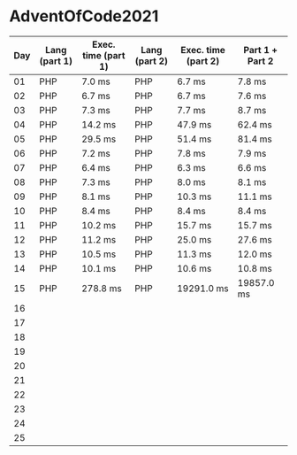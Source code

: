 # AdventOfCode2021

| Day | Lang (**part 1**) | Exec. time (**part 1**) | Lang (**part 2**) | Exec. time (**part 2**) | Part 1 + Part 2 |
|-----|-------------------|-------------------------|-------------------|-------------------------|-----------------|
| 01  | PHP               | 7\.0 ms                 | PHP               | 6\.7 ms                 | 7\.8 ms         |
| 02  | PHP               | 6\.7 ms                 | PHP               | 6\.7 ms                 | 7\.6 ms         |
| 03  | PHP               | 7\.3 ms                 | PHP               | 7\.7 ms                 | 8\.7 ms         |
| 04  | PHP               | 14\.2 ms                | PHP               | 47\.9 ms                | 62\.4 ms        |
| 05  | PHP               | 29\.5 ms                | PHP               | 51\.4 ms                | 81\.4 ms        |
| 06  | PHP               | 7\.2 ms                 | PHP               | 7\.8 ms                 | 7\.9 ms         |
| 07  | PHP               | 6\.4 ms                 | PHP               | 6\.3 ms                 | 6\.6 ms         |
| 08  | PHP               | 7\.3 ms                 | PHP               | 8\.0 ms                 | 8\.1 ms         |
| 09  | PHP               | 8\.1 ms                 | PHP               | 10\.3 ms                | 11\.1 ms        |
| 10  | PHP               | 8\.4 ms                 | PHP               | 8\.4 ms                 | 8\.4 ms         |
| 11  | PHP               | 10\.2 ms                | PHP               | 15\.7 ms                | 15\.7 ms        |
| 12  | PHP               | 11\.2 ms                | PHP               | 25\.0 ms                | 27\.6 ms        |
| 13  | PHP               | 10\.5 ms                | PHP               | 11\.3 ms                | 12\.0 ms        |
| 14  | PHP               | 10\.1 ms                | PHP               | 10\.6 ms                | 10\.8 ms        |
| 15  | PHP               | 278\.8 ms               | PHP               | 19291\.0 ms             | 19857\.0 ms     |
| 16  |                   |                         |                   |                         |                 |
| 17  |                   |                         |                   |                         |                 |
| 18  |                   |                         |                   |                         |                 |
| 19  |                   |                         |                   |                         |                 |
| 20  |                   |                         |                   |                         |                 |
| 21  |                   |                         |                   |                         |                 |
| 22  |                   |                         |                   |                         |                 |
| 23  |                   |                         |                   |                         |                 |
| 24  |                   |                         |                   |                         |                 |
| 25  |                   |                         |                   |                         |                 |


